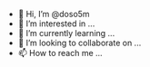 - 👋 Hi, I’m @doso5m
- 👀 I’m interested in ...
- 🌱 I’m currently learning ...
- 💞️ I’m looking to collaborate on ...
- 📫 How to reach me ...

<!---
doso5m/doso5m is a ✨ special ✨ repository because its `README.md` (this file) appears on your GitHub profile.
You can click the Preview link to take a look at your changes.
--->
